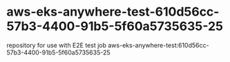 # aws-eks-anywhere-test-610d56cc-57b3-4400-91b5-5f60a5735635-25
repository for use with E2E test job aws-eks-anywhere-test:610d56cc-57b3-4400-91b5-5f60a5735635-25
